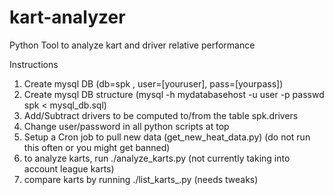 kart-analyzer
=============

Python Tool to analyze kart and driver relative performance


Instructions

1) Create mysql DB (db=spk , user=[youruser], pass=[yourpass])
2) Create mysql DB structure (mysql -h mydatabasehost -u user -p passwd spk < mysql_db.sql)
3) Add/Subtract drivers to be computed to/from the table spk.drivers
4) Change user/password in all python scripts at top
5) Setup a Cron job to pull new data (get_new_heat_data.py) (do not run this often or you might get banned)
6) to analyze karts, run ./analyze_karts.py (not currently taking into account league karts)
7) compare karts by running ./list_karts_.py (needs tweaks)

